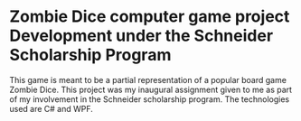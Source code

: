 # Zombie Dice computer game project Development under the Schneider Scholarship Program

This game is meant to be a partial representation of a popular board game Zombie Dice. This project was my inaugural assignment given to me as part of my involvement in the Schneider scholarship program. The technologies used are C# and WPF.
